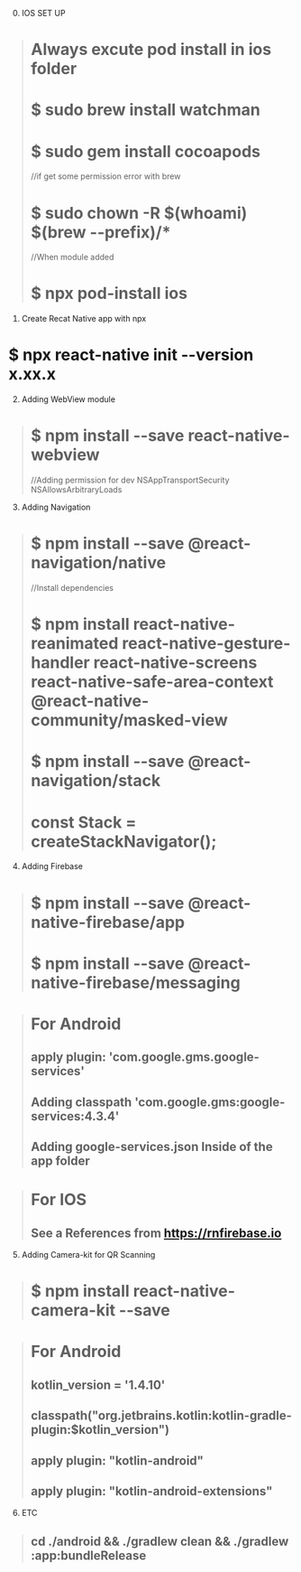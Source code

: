 0. IOS SET UP
> # Always excute pod install in ios folder
> # $ sudo brew install watchman
> # $ sudo gem install cocoapods
> //if get some permission error with brew
> # $ sudo chown -R $(whoami) $(brew --prefix)/*
> //When module added 
> # $ npx pod-install ios


1. Create Recat Native app with npx

# $ npx react-native init <projectName> --version x.xx.x

2. Adding WebView module

># $ npm install --save react-native-webview
> //Adding permission for dev
>   <key>NSAppTransportSecurity</key>
>   <dict>
>   <key>NSAllowsArbitraryLoads</key>
>   <true/>
>   </dict>

3. Adding Navigation

> # $ npm install --save @react-navigation/native
> //Install dependencies
> # $ npm install react-native-reanimated react-native-gesture-handler react-native-screens react-native-safe-area-context @react-native-community/masked-view
> # $ npm install --save @react-navigation/stack
> # const Stack = createStackNavigator();

4. Adding Firebase

> # $ npm install --save @react-native-firebase/app
> # $ npm install --save @react-native-firebase/messaging

> # For Android
> ## apply plugin: 'com.google.gms.google-services'
> ## Adding classpath 'com.google.gms:google-services:4.3.4'
> ## Adding google-services.json  Inside of the app folder

># For IOS 
>## See a References from https://rnfirebase.io


5. Adding Camera-kit for QR Scanning

> # $ npm install react-native-camera-kit --save

> # For Android
> ## <uses-permission android:name="android.permission.CAMERA"/>
> ## kotlin_version = '1.4.10'
> ## classpath("org.jetbrains.kotlin:kotlin-gradle-plugin:$kotlin_version")
> ## apply plugin: "kotlin-android"
> ## apply plugin: "kotlin-android-extensions"



6. ETC 
> ## cd ./android && ./gradlew clean && ./gradlew :app:bundleRelease